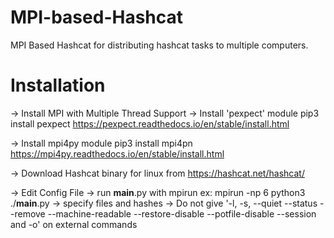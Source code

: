 # MPI-based-Hashcat

MPI Based Hashcat for distributing hashcat tasks to multiple computers.


# Installation
-> Install MPI with Multiple Thread Support
-> Install 'pexpect' module
    pip3 install pexpect
    https://pexpect.readthedocs.io/en/stable/install.html
    
-> Install mpi4py module
   pip3 install mpi4pn
   https://mpi4py.readthedocs.io/en/stable/install.html
   
-> Download Hashcat binary for linux from https://hashcat.net/hashcat/

-> Edit Config File
-> run __main__.py with mpirun ex: mpirun -np 6 python3 ./__main__.py
-> specify files and hashes
-> Do not give '-l, -s, --quiet --status --remove --machine-readable --restore-disable --potfile-disable --session and -o' on external commands

